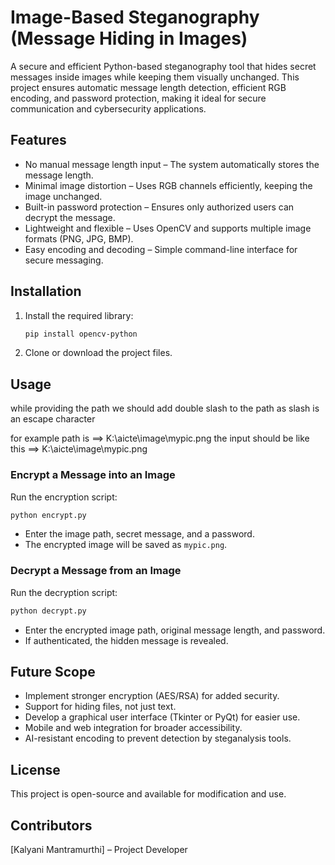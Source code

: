 # **Image-Based Steganography (Message Hiding in Images)**  

A secure and efficient Python-based steganography tool that hides secret messages inside images while keeping them visually unchanged. This project ensures automatic message length detection, efficient RGB encoding, and password protection, making it ideal for secure communication and cybersecurity applications.  

## **Features**  

- No manual message length input – The system automatically stores the message length.  
- Minimal image distortion – Uses RGB channels efficiently, keeping the image unchanged.  
- Built-in password protection – Ensures only authorized users can decrypt the message.  
- Lightweight and flexible – Uses OpenCV and supports multiple image formats (PNG, JPG, BMP).  
- Easy encoding and decoding – Simple command-line interface for secure messaging.  

## **Installation**  

1. Install the required library:  
   ```bash
   pip install opencv-python
   ```
2. Clone or download the project files.  

## **Usage**  

while providing the path we should add double slash to the path as slash is an escape character

for example path is ==>  K:\aicte\image\mypic.png
the input should be like this ==> K:\\aicte\\image\\mypic.png

### **Encrypt a Message into an Image**  
Run the encryption script:  
```bash
python encrypt.py
```  
- Enter the image path, secret message, and a password.  
- The encrypted image will be saved as `mypic.png`.  

### **Decrypt a Message from an Image**  
Run the decryption script:  
```bash
python decrypt.py
```  
- Enter the encrypted image path, original message length, and password.  
- If authenticated, the hidden message is revealed.  

## **Future Scope**  

- Implement stronger encryption (AES/RSA) for added security.  
- Support for hiding files, not just text.  
- Develop a graphical user interface (Tkinter or PyQt) for easier use.  
- Mobile and web integration for broader accessibility.  
- AI-resistant encoding to prevent detection by steganalysis tools.  

## **License**  

This project is open-source and available for modification and use.  


## **Contributors**

[Kalyani Mantramurthi] – Project Developer
